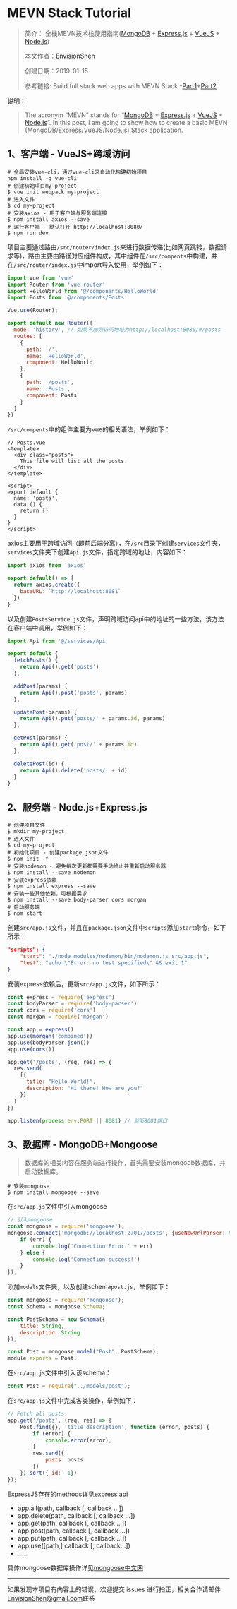 # MEVN Stack Tutorial

> 简介： 全栈MEVN技术栈使用指南([MongoDB](http://www.mongodb.org/) + [Express.js](http://expressjs.com/) + [VueJS](https://vuejs.org/) + [Node.js](http://nodejs.org/))
>
> 本文作者：[EnvisionShen](https://github.com/MrEnvision)
>
> 创建日期：2019-01-15
>
> 参考链接: Build full stack web apps with MEVN Stack -[Part1](https://medium.com/@anaida07/mevn-stack-application-part-1-3a27b61dcae0)+[Part2](https://medium.com/@anaida07/mevn-stack-application-part-2-2-9ebcf8a22753)



说明：

> The acronym “MEVN” stands for “[MongoDB](http://www.mongodb.org/) + [Express.js](http://expressjs.com/) + [VueJS](https://vuejs.org/) + [Node.js](http://nodejs.org/)”. In this post, I am going to show how to create a basic MEVN (MongoDB/Express/VueJS/Node.js) Stack application.



## 1、客户端 - VueJS+跨域访问

```shell
# 全局安装vue-cli，通过vue-cli来自动化构建初始项目
npm install -g vue-cli
# 创建初始项目my-project
$ vue init webpack my-project
# 进入文件
$ cd my-project
# 安装axios - 用于客户端与服务端连接
$ npm install axios --save
# 运行客户端 - 默认打开 http://localhost:8080/
$ npm run dev
```

项目主要通过路由`/src/router/index.js`来进行数据传递(比如网页跳转，数据请求等)，路由主要由路径对应组件构成，其中组件在`/src/compents`中构建，并在`/src/router/index.js`中import导入使用，举例如下：

```javascript
import Vue from 'vue'
import Router from 'vue-router'
import HelloWorld from '@/components/HelloWorld'
import Posts from '@/components/Posts'

Vue.use(Router);

export default new Router({
  mode: 'history', // 如果不加则访问地址为http://localhost:8080/#/posts
  routes: [
    {
      path: '/',
      name: 'HelloWorld',
      component: HelloWorld
    },
    {
      path: '/posts',
      name: 'Posts',
      component: Posts
    }
  ]
})
```

`/src/compents`中的组件主要为vue的相关语法，举例如下：

```vue
// Posts.vue
<template>
  <div class="posts">
    This file will list all the posts.
  </div>
</template>

<script>
export default {
  name: 'posts',
  data () {
    return {}
  }
}
</script>
```

axios主要用于跨域访问（即前后端分离），在`/src`目录下创建`services`文件夹，`services`文件夹下创建`Api.js`文件，指定跨域的地址，内容如下：

```javascript
import axios from 'axios'

export default() => {
  return axios.create({
    baseURL: `http://localhost:8081`
  })
}
```

以及创建`PostsService.js`文件，声明跨域访问api中的地址的一些方法，该方法在客户端中调用，举例如下：

```javascript
import Api from '@/services/Api'

export default {
  fetchPosts() {
    return Api().get('posts')
  },

  addPost(params) {
    return Api().post('posts', params)
  },

  updatePost(params) {
    return Api().put('posts/' + params.id, params)
  },

  getPost(params) {
    return Api().get('post/' + params.id)
  },

  deletePost(id) {
    return Api().delete('posts/' + id)
  }
}
```

## 2、服务端 - Node.js+Express.js

```shell
# 创建项目文件
$ mkdir my-project
# 进入文件
$ cd my-project
# 初始化项目 - 创建package.json文件
$ npm init -f
# 安装nodemon - 避免每次更新都需要手动终止并重新启动服务器
$ npm install --save nodemon
# 安装express依赖
$ npm install express --save
# 安装一些其他依赖，可根据需求
$ npm install --save body-parser cors morgan
# 启动服务端
$ npm start
```

创建`src/app.js`文件，并且在`package.json`文件中`scripts`添加`start`命令，如下所示：

```json
"scripts": {
    "start": "./node_modules/nodemon/bin/nodemon.js src/app.js",
    "test": "echo \"Error: no test specified\" && exit 1"
}
```

安装express依赖后，更新`src/app.js`文件，如下所示：

```javascript
const express = require('express')
const bodyParser = require('body-parser')
const cors = require('cors')
const morgan = require('morgan')

const app = express()
app.use(morgan('combined'))
app.use(bodyParser.json())
app.use(cors())

app.get('/posts', (req, res) => {
  res.send(
    [{
      title: "Hello World!",
      description: "Hi there! How are you?"
    }]
  )
})

app.listen(process.env.PORT || 8081) // 监听8081端口
```

## 3、数据库 - MongoDB+Mongoose

> 数据库的相关内容在服务端进行操作，首先需要安装mongodb数据库，并启动数据库。

```shell
# 安装mongoose
$ npm install mongoose --save
```

在`src/app.js`文件中引入mongoose

```javascript
// 引入mongoose
const mongoose = require('mongoose');
mongoose.connect('mongodb://localhost:27017/posts', {useNewUrlParser: true, useUnifiedTopology: true}, function (err) {
    if (err) {
        console.log('Connection Error:' + err)
    } else {
        console.log('Connection success!')
    }
});
```

添加`models`文件夹，以及创建schema`post.js`，举例如下：

```javascript
const mongoose = require("mongoose");
const Schema = mongoose.Schema;

const PostSchema = new Schema({
    title: String,
    description: String
});

const Post = mongoose.model("Post", PostSchema);
module.exports = Post;
```

在`src/app.js`文件中引入该schema：

```javascript
const Post = require("../models/post");
```

在`src/app.js`文件中完成各类操作，举例如下：

```javascript
// Fetch all posts
app.get('/posts', (req, res) => {
    Post.find({}, 'title description', function (error, posts) {
        if (error) {
            console.error(error);
        }
        res.send({
            posts: posts
        })
    }).sort({_id: -1})
});
```

ExpressJS存在的methods详见[express api](http://www.expressjs.com.cn/4x/api.html)

- app.all(path, callback [, callback ...])
- app.delete(path, callback [, callback ...])
- app.get(path, callback [, callback ...])
- app.post(path, callback [, callback ...])
- app.put(path, callback [, callback ...])
- app.use([path,] callback [, callback...])
- ......

具体mongoose数据库操作详见[mongoose中文网](http://www.mongoosejs.net)



------

如果发现本项目有内容上的错误，欢迎提交 issues 进行指正，相关合作请邮件<a href="mailto:EnvisionShen@gmail.com">EnvisionShen@gmail.com</a>联系